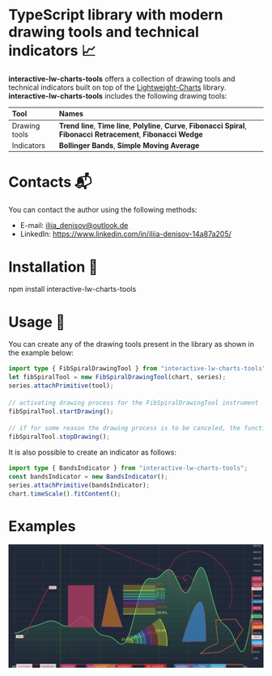 # TypeScript library with modern drawing tools and technical indicators :chart_with_upwards_trend:
**interactive-lw-charts-tools** offers a collection of drawing tools and technical indicators built on top of the [Lightweight-Charts](https://www.tradingview.com/lightweight-charts/) library.
**interactive-lw-charts-tools** includes the following drawing tools:

| Tool        | Names                                                                                            |
| :---------------------- | :------------------------------------------------------------------------------------------------|
| Drawing tools          | **Trend line**, **Time line**, **Polyline**, **Curve**, **Fibonacci Spiral**, **Fibonacci Retracement**, **Fibonacci Wedge** |
| Indicators             | **Bollinger Bands**, **Simple Moving Average**                                                           |


# Contacts :mailbox_with_mail:
You can contact the author using the following methods:
- E-mail: iliia_denisov@outlook.de
- LinkedIn: https://www.linkedin.com/in/iliia-denisov-14a87a205/

# Installation :hammer:
npm install interactive-lw-charts-tools

# Usage :pushpin:
You can create any of the drawing tools present in the library as shown in the example below:
```typescript
import type { FibSpiralDrawingTool } from "interactive-lw-charts-tools";
let fibSpiralTool = new FibSpiralDrawingTool(chart, series);
series.attachPrimitive(tool);

// activating drawing process for the FibSpiralDrawingTool instrument
fibSpiralTool.startDrawing();

// if for some reason the drawing process is to be canceled, the function below can be called
fibSpiralTool.stopDrawing();
```
It is also possible to create an indicator as follows:
```typescript
import type { BandsIndicator } from "interactive-lw-charts-tools";
const bandsIndicator = new BandsIndicator();
series.attachPrimitive(bandsIndicator);
chart.timeScale().fitContent(); 
```
# Examples

![alt text](https://github.com/IliiaDenisov/interactive-lw-charts-tools/blob/main/readme_src/DrawingTools.png?raw=true)
